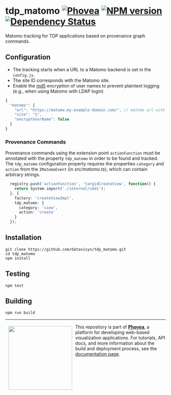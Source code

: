 tdp_matomo [![Phovea][phovea-image]][phovea-url] [![NPM version][npm-image]][npm-url] [![Dependency Status][daviddm-image]][daviddm-url]
=====================

Matomo tracking for TDP applications based on provenance graph commands.

Configuration
------------

* The tracking starts when a URL to a Matomo backend is set in the `config.js`.
* The site ID corresponds with the Matomo site.
* Enable the [md5](https://en.wikipedia.org/wiki/MD5) encryption of user names to prevent plaintext logging (e.g., when using Matomo with LDAP login)

```js
{
  "matomo": {
    "url": "https://matomo.my-example-domain.com/", // matomo url with a trailing slash
    "site": "1",
    "encryptUserName": false
  }
}
```

### Provenance Commands

Provenance commands using the extension point `actionFunction` must be annotated with the property `tdp_matomo` in order to be found and tracked.
The `tdp_matomo` configuration property requires the properties `category` and `action` from the `IMatomoEvent` (in *src/matomo.ts*), which can contain arbitrary strings.

```ts
  registry.push('actionFunction', 'targidCreateView', function() {
    return System.import('./internal/cmds');
  }, {
    factory: 'createViewImpl',
    tdp_matomo: {
      category: 'view',
      action: 'create'
    }
  });
```


Installation
------------

```
git clone https://github.com/datavisyn/tdp_matomo.git
cd tdp_matomo
npm install
```

Testing
-------

```
npm test
```

Building
--------

```
npm run build
```



***

<a href="https://caleydo.org"><img src="http://caleydo.org/assets/images/logos/caleydo.svg" align="left" width="200px" hspace="10" vspace="6"></a>
This repository is part of **[Phovea](http://phovea.caleydo.org/)**, a platform for developing web-based visualization applications. For tutorials, API docs, and more information about the build and deployment process, see the [documentation page](http://phovea.caleydo.org).


[phovea-image]: https://img.shields.io/badge/Phovea-Client%20Plugin-F47D20.svg
[phovea-url]: https://phovea.caleydo.org
[npm-image]: https://badge.fury.io/js/tdp_matomo.svg
[npm-url]: https://npmjs.org/package/tdp_matomo
[daviddm-image]: https://david-dm.org/datavisyn/tdp_matomo/status.svg
[daviddm-url]: https://david-dm.org/datavisyn/tdp_matomo
